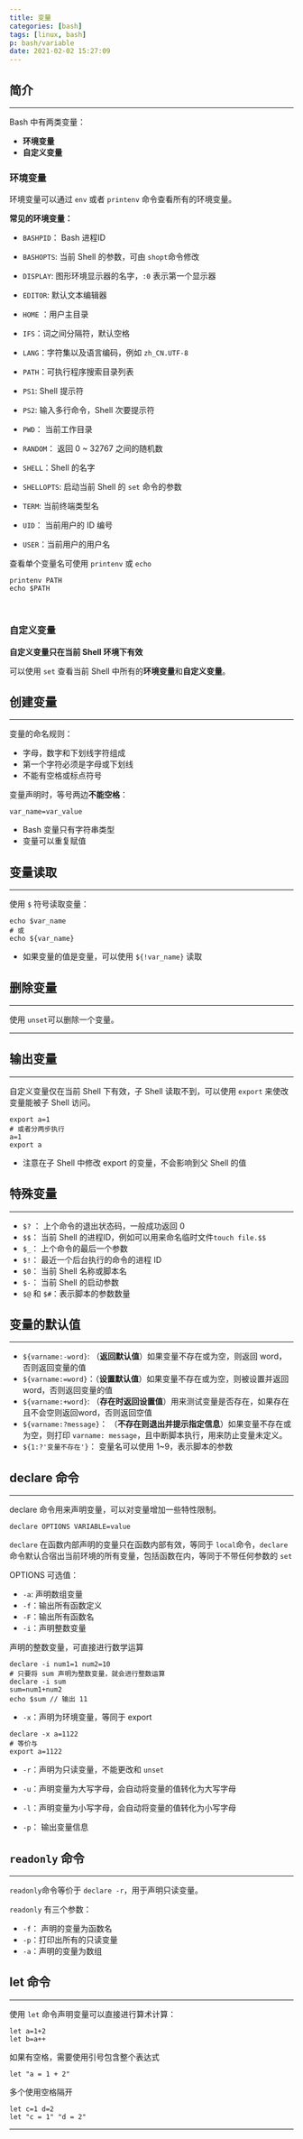 ```yaml
---
title: 变量
categories: [bash]
tags: [linux, bash]
p: bash/variable
date: 2021-02-02 15:27:09
---
```


## 简介

---

Bash 中有两类变量：

- **环境变量**
- **自定义变量**

<!-- more -->

### 环境变量

环境变量可以通过 `env` 或者 `printenv` 命令查看所有的环境变量。

**常见的环境变量：**

- `BASHPID`： Bash 进程ID

- `BASHOPTS`:  当前 Shell 的参数，可由 `shopt`命令修改

- `DISPLAY`:  图形环境显示器的名字，`:0` 表示第一个显示器

- `EDITOR`: 默认文本编辑器

- `HOME` ：用户主目录

- `IFS`：词之间分隔符，默认空格

- `LANG`：字符集以及语言编码，例如 `zh_CN.UTF-8`

- `PATH`：可执行程序搜索目录列表

- `PS1`: Shell 提示符

- `PS2`: 输入多行命令，Shell 次要提示符

- `PWD`： 当前工作目录

- `RANDOM`： 返回 0 ~ 32767 之间的随机数

- `SHELL`：Shell 的名字

- `SHELLOPTS`:  启动当前 Shell 的 `set`  命令的参数

- `TERM`:   当前终端类型名

- `UID`： 当前用户的 ID 编号

- `USER`：当前用户的用户名

  

查看单个变量名可使用 `printenv` 或 `echo`

```shell
printenv PATH
echo $PATH
```

​                                                                                                                    

### 自定义变量

**自定义变量只在当前 Shell 环境下有效**

可以使用 `set` 查看当前 Shell 中所有的**环境变量**和**自定义变量**。



## 创建变量

---

变量的命名规则：

- 字母，数字和下划线字符组成
- 第一个字符必须是字母或下划线
- 不能有空格或标点符号

变量声明时，等号两边**不能空格**：

```shell
var_name=var_value
```

- Bash 变量只有字符串类型
- 变量可以重复赋值



## 变量读取

---

使用 `$` 符号读取变量：

```shell
echo $var_name
# 或
echo ${var_name}
```

- 如果变量的值是变量，可以使用 `${!var_name}` 读取



## 删除变量

---

使用 `unset`可以删除一个变量。

---

## 输出变量

---

自定义变量仅在当前 Shell 下有效，子 Shell 读取不到，可以使用 `export` 来使改变量能被子 Shell 访问。

```shell
export a=1
# 或者分两步执行
a=1
export a
```

- 注意在子 Shell 中修改 export 的变量，不会影响到父 Shell 的值



## 特殊变量

---

- `$?` ： 上个命令的退出状态码，一般成功返回 0
- `$$`： 当前 Shell 的进程ID，例如可以用来命名临时文件`touch file.$$`
- `$_`： 上个命令的最后一个参数
- `$!`： 最近一个后台执行的命令的进程 ID
- `$0`： 当前 Shell 名称或脚本名
- `$-`： 当前 Shell 的启动参数
- `$@` 和 `$#`：表示脚本的参数数量



## 变量的默认值

---

- `${varname:-word}`:  （**返回默认值**）如果变量不存在或为空，则返回 word，否则返回变量的值
- `${varname:=word}`：（**设置默认值**）如果变量不存在或为空，则被设置并返回 word，否则返回变量的值
- `${varname:+word}`:  （**存在时返回设置值**）用来测试变量是否存在，如果存在且不会空则返回word，否则返回空值
- `${varname:?message}`： （**不存在则退出并提示指定信息**）如果变量不存在或为空，则打印 `varname: message`，且中断脚本执行，用来防止变量未定义。
- `${1:?'变量不存在'}`： 变量名可以使用 1~9，表示脚本的参数



## declare 命令

---

declare 命令用来声明变量，可以对变量增加一些特性限制。

```shell
declare OPTIONS VARIABLE=value
```

`declare` 在函数内部声明的变量只在函数内部有效，等同于 `local`命令，`declare` 命令默认合宿出当前环境的所有变量，包括函数在内，等同于不带任何参数的 `set`

OPTIONS 可选值：

- `-a`:  声明数组变量
- `-f`：输出所有函数定义
- `-F`：输出所有函数名
- `-i`：声明整数变量

声明的整数变量，可直接进行数学运算

```shell
declare -i num1=1 num2=10
# 只要将 sum 声明为整数变量，就会进行整数运算
declare -i sum
sum=num1+num2
echo $sum // 输出 11
```

- `-x`：声明为环境变量，等同于 export

```shell
declare -x a=1122
# 等价与
export a=1122
```

- `-r`：声明为只读变量，不能更改和 `unset`

- `-u`：声明变量为大写字母，会自动将变量的值转化为大写字母
- `-l`：声明变量为小写字母，会自动将变量的值转化为小写字母
- `-p`： 输出变量信息



## `readonly` 命令

---

`readonly`命令等价于 `declare -r`，用于声明只读变量。

`readonly` 有三个参数：

- `-f`： 声明的变量为函数名
- `-p`：打印出所有的只读变量
- `-a`：声明的变量为数组



## let 命令

---

使用 `let` 命令声明变量可以直接进行算术计算：

```shell
let a=1+2
let b=a++
```

如果有空格，需要使用引号包含整个表达式

```shell
let "a = 1 + 2"
```

多个使用空格隔开

```shell
let c=1 d=2
let "c = 1" "d = 2"
```

---

